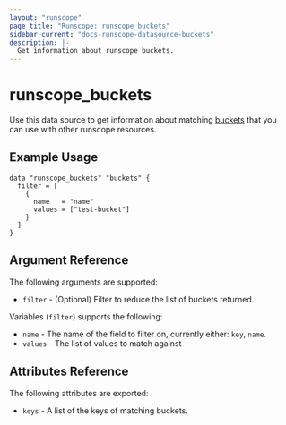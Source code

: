 ```yaml
---
layout: "runscope"
page_title: "Runscope: runscope_buckets"
sidebar_current: "docs-runscope-datasource-buckets"
description: |-
  Get information about runscope buckets.
---
```


# runscope\_buckets

Use this data source to get information about matching [buckets](https://www.runscope.com/docs/api/buckets)
that you can use with other runscope resources.

## Example Usage

```hcl
data "runscope_buckets" "buckets" {
  filter = [
    {
      name   = "name"
      values = ["test-bucket"]
    }
  ]
}
```

## Argument Reference

The following arguments are supported:

* `filter` - (Optional) Filter to reduce the list of buckets returned.

Variables (`filter`) supports the following:

* `name` - The name of the field to filter on, currently either: `key`, `name`.
* `values` - The list of values to match against

## Attributes Reference

The following attributes are exported:

* `keys` - A list of the keys of matching buckets.
